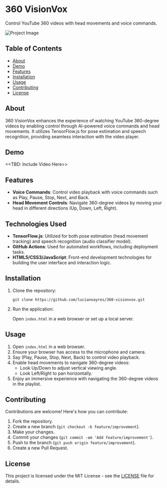 # 360 VisionVox

Control YouTube 360 videos with head movements and voice commands.

![Project Image](https://github.com/lucianoayres/360-visionvox/assets/20209393/f93de0d7-40f8-4aa4-a80f-4c2abf2606d2)

## Table of Contents

-   [About](#about)
-   [Demo](#demo)
-   [Features](#features)
-   [Installation](#installation)
-   [Usage](#usage)
-   [Contributing](#contributing)
-   [License](#license)

## About

360 VisionVox enhances the experience of watching YouTube 360-degree videos by enabling control through AI-powered voice commands and head movements. It utilizes TensorFlow.js for pose estimation and speech recognition, providing seamless interaction with the video player.

## Demo

<<TBD: Include Video Here>>

## Features

-   **Voice Commands**: Control video playback with voice commands such as Play, Pause, Stop, Next, and Back.
-   **Head Movement Controls**: Navigate 360-degree videos by moving your head in different directions (Up, Down, Left, Right).

## Technologies Used

-   **TensorFlow.js**: Utilized for both pose estimation (head movement tracking) and speech recognition (audio classifier model).
-   **GitHub Actions**: Used for automated workflows, including deployment tasks.
-   **HTML5/CSS3/JavaScript**: Front-end development technologies for building the user interface and interaction logic.

## Installation

1. Clone the repository:

    ```
    git clone https://github.com/lucianoayres/360-visionvox.git
    ```

2. Run the application:

    Open `index.html` in a web browser or set up a local server.

## Usage

1. Open `index.html` in a web browser.
2. Ensure your browser has access to the microphone and camera.
3. Say (Play, Pause, Stop, Next, Back) to control video playback.
4. Enable head movements to navigate 360-degree videos:
    - Look Up/Down to adjust vertical viewing angle.
    - Look Left/Right to pan horizontally.
5. Enjoy an immersive experience with navigating the 360-degree videos in the playlist.

## Contributing

Contributions are welcome! Here's how you can contribute:

1. Fork the repository.
2. Create a new branch (`git checkout -b feature/improvement`).
3. Make your changes.
4. Commit your changes (`git commit -am 'Add feature/improvement'`).
5. Push to the branch (`git push origin feature/improvement`).
6. Create a new Pull Request.

## License

This project is licensed under the MIT License - see the [LICENSE](LICENSE) file for details.
